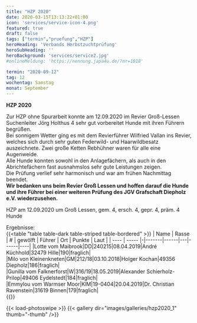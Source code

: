 ```yaml
---
title: "HZP 2020"
date: 2020-03-15T13:13:22+01:00
icon: 'services/service-icon-4.png'
featured: true
draft: false
tags: ["termin","pruefung","HZP"]
heroHeading: 'Verbands Herbstzuchtprüfung'
heroSubHeading: ''
heroBackground: 'services/service2.jpg'
#onlineMeldung: 'https://nennung.japa4u.de/?nr=1018'

termin: "2020-09-12"
tag: 12
wochentag: Samstag
monat: September
---
```


**HZP 2020**

Zur HZP ohne Spurarbeit konnte am 12.09.2020 im Revier Groß-Lessen Suchenleiter Jörg Holthus 4 sehr gut vorbereitet Hunde mit ihren Führern begrüßen.  
Bei sonnigem Wetter ging es mit dem Revierführer Wilfried Vallan ins Revier, welches sich durch sehr guten Federwild- und Haarwildbesatz auszeichnete. Zwei große Ketten Rebhühner waren für alle eine Augenweide.  
Alle Hunde konnten sowohl in den Anlagefächern, als auch in den Abrichtefächern fast ausnahmslos sehr gute Leistungen zeigen.  
Die Prüfung verlief sehr harmonisch und war am frühen Nachmittag beendet.  
**Wir bedanken uns beim Revier Groß Lessen und hoffen darauf die Hunde und ihre Führer bei einer weiteren Prüfung des JGV Grafschaft Diepholz e.V. wiederzusehen.**


HZP am 12.09.2020 um Groß Lessen, gem. 4, ersch. 4, gepr. 4, präm. 4 Hunde

Ergebnisse:  
{{<table "table table-dark table-striped table-bordered" >}}
  | Name | Rasse | # | gewölft | Führer | Ort | Punkte | Laut |
  | ---- | ----- |-|-------|------|---|------|----|
  |Lotte vom Maibrook|DD|240215|08.04.2019|André Küchhold|32479 Hille|190|fraglich|  
  |Milo von Kleinenkneten|GM|212/18|03.10.2018|Holger Kochan|49356 Diepholz|186|fraglich|  
  |Gunilla vom Falknerforst|W|316/19|18.05.2019|Alexander Schierholz-Prilop|49406 Eydelstedt|184|fraglich|  
  |Emmylou vom Warmser Moor|KlM|19-0404|20.04.2019|Dr. Christian Ravenstein|31619 Binnen|179|fraglich|  
{{</table>}}

{{< load-photoswipe >}}
{{< gallery dir="images/galleries/hzp2020_1"  thumb="-thumb" />}}
